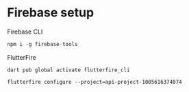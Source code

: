 # Firebase setup

Firebase CLI

```JavaScript
npm i -g firebase-tools
```

FlutterFire

```Shell
dart pub global activate flutterfire_cli
```

```Shell
flutterfire configure --project=api-project-1005616374074
```
